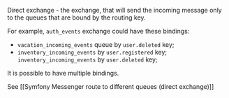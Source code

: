 
Direct exchange - the exchange, that will send the incoming message only to the queues that are bound by the routing key.

For example, `auth_events` exchange could have these bindings:
- `vacation_incoming_events` queue by `user.deleted` key;
- `inventory_incoming_events` by `user.registered` key;
  `inventory_incoming_events` by `user.deleted` key;

It is possible to have multiple bindings.

See [[Symfony Messenger route to different queues (direct exchange)]]